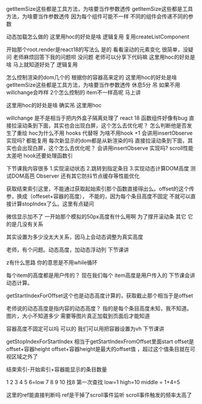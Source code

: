 getItemSize这些都是工具方法，为啥要当作参数透传
getItemSize这些都是工具方法，为啥要当作参数透传
因为每个组件可能不一样
不同的组件会传递不同的参数

动态加载怎么做的
这里用hoc的好处是啥
逻辑复用
复用createListComponent

开始那个root.render是react18的写法么
是的
看看滚动的元素变化
很简单，没疑问
老师麻烦回答下我的问题呗
没问题
老师可以分享下代码嘛
这里用hoc的好处是啥
马上就知道好处了
逻辑复用

怎么控制渲染的dom几个的
根据你的容器高来定的
这里用hoc的好处是啥
getItemSize这些都是工具方法，为啥要当作参数透传
休息5分
吊
如果不用willchange会咋样
2个怎么控制的
item不一样高呢
马上讲

这里用hoc的好处是啥
确实吊
这里用hoc


willchange 是不是相当于把内外盒子隔离处理了
react 18 函数组件好像有bug
               直接拉滚动条到下面，其实也会出现白屏，这个怎么去优化呢？
怎么判断他是否发生了重绘
hoc为什么不用 hooks 代替呀
为啥不用hook
+1
会讲用insertObserve 实现吗?
都能复用
每次新显示的dom都是从新渲染的吗
               直接拉滚动条到下面，其实也会出现白屏，这个怎么去优化呢？
会讲用insertObserve 实现吗? scroll性能太差吧
hook还要处理函数引

下节课我内容很多
1.实现滚动状态
2.跳转到指定条目 
3.实现动态计算DOM高度 测试DOM高芭
Observer 
还有其它防抖节点缓存等性能优化




获取结束索引这里，不能通过获取起始索引那个函数直接得出么。offset的这个传参，换成（offeset+容器的高度），
不能的，因为每个条目高度不固定
不就可以直接计算stopIndex了么。这里有点疑问

微信显示加不了
 一开始那个模拟的50px高度有什么用啊 为了撑开滚动条
 其它 它的是几没有关系 

其实设置为多少没太大关系，因马上会动态调整为真实高度


老师，有个问题。动态高度，加动态浮动列
下节课讲

z有什么思路
你的意思是不用while循环

每个item的高度都是用户传的？
现在我们每个 item高度是用户传入的
下节课会讲动态计算。

getStartIndexForOffset这个也是动态高度计算的，获取截止那个相当于是offset


老师说的动态高度是指内容的动态高度？
指的是每个条目高度未知，我不知道。图片，大小不知道多少
需要等图片真正加载到页面后才能知道

容器高度不固定可以吗 
可以的
我们可以用把容器设置为vh   下节课讲

getStopIndexForStartIndex 相当于getStartIndexFromOffset里面start offset是offset+容器height
offset+容器height是最大的offset值 ，超过这个值条目就在可视区域之外了

结束索引-开始索引+容器能显示的条目数量



1
2
3
4
5
6=low
7
8
9
10
找8
第一次查找 low=1 high=10
middle = 1+4=5



这里的ref能直接判断吗
ref是干掉了scroll事件监听
scroll事件触发的频率太高了

